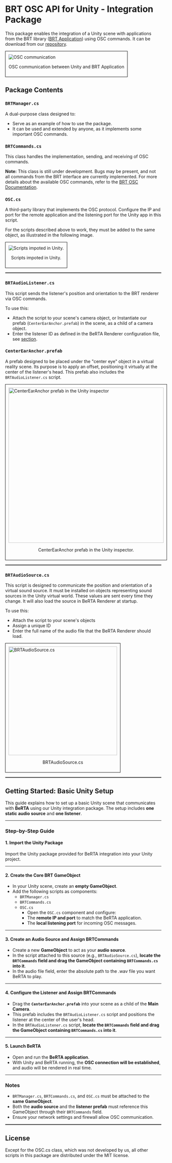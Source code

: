 # BRT OSC API for Unity - Integration Package

This package enables the integration of a Unity scene with applications from the BRT library ([BRT Application](../applications/berta-renderer/index.md)) using OSC commands. It can be download from our [repository](https://github.com/GrupoDiana/BRTLibrary/releases).

<div style="border: 1px solid #000; padding: 10px; display: inline-block;">
    <img src="/BRT-Documentation/assets/Unity_OSCPackage_communication.png" alt="OSC communication" style="display: block; margin: 0 auto;">
    <p style="text-align: center;">OSC communication between Unity and BRT Application</p>
</div>

## Package Contents

### `BRTManager.cs`
A dual-purpose class designed to:

- Serve as an example of how to use the package.
- It can be used and extended by anyone, as it implements some important OSC commands.  

### `BRTCommands.cs`
This class handles the implementation, sending, and receiving of OSC commands.

**Note:** This class is still under development. Bugs may be present, and not all commands from the BRT interface are currently implemented. For more details about the available OSC commands, refer to the [BRT OSC Documentation](../osc/index.md).

### `OSC.cs`
A third-party library that implements the OSC protocol. Configure the IP and port for the remote application and the listening port for the Unity app in this script.

For the scripts described above to work, they must be added to the same object, as illustrated in the following image.

<div style="border: 1px solid #000; padding: 10px; display: inline-block;">
    <img src="/BRT-Documentation/assets/scripts.png" alt="Scripts impoted in Unity." style="display: block; margin: 0 auto;">
    <p style="text-align: center;">Scripts impoted in Unity.</p>
</div>

<hr style="border:1px solid gray">

### `BRTAudioListener.cs`
This script sends the listener's position and orientation to the BRT renderer via OSC commands.

To use this:

- Attach the script to your scene's camera object, or Instantiate our prefab (`CenterEarAnchor.prefab`) in the scene, as a child of a camera object.
- Enter the listener ID as defined in the BeRTA Renderer configuration file, see [section](../applications/settingsFile.md).

### `CenterEarAnchor.prefab`
A prefab designed to be placed under the "center eye" object in a virtual reality scene. Its purpose is to apply an offset, positioning it virtually at the center of the listener's head. This prefab also includes the `BRTAudioListener.cs` script.

<div style="border: 1px solid #000; padding: 10px; display: inline-block;">
    <img src="/BRT-Documentation/assets/unity_AudioListener.png" alt="CenterEarAnchor prefab in the Unity inspector" style="display: block; margin: 0 auto;" width="500">
    <p style="text-align: center;">CenterEarAnchor prefab in the Unity inspector.</p>
</div>

<hr style="border:1px solid gray">

### `BRTAudioSource.cs`
This script is designed to communicate the position and orientation of a virtual sound source. It must be installed on objects representing sound sources in the Unity virtual world.  These values are sent every time they change. It will also load the source in BeRTA Renderer at startup.

To use this:

- Attach the script to your scene's objects
- Assign a unique ID
- Enter the full name of the audio file that the BeRTA Renderer should load.

<div style="border: 1px solid #000; padding: 10px; display: inline-block;">
    <img src="/BRT-Documentation/assets/unity_AudioSource.png" alt="BRTAudioSource.cs" style="display: block; margin: 0 auto;" width="350"> <p style="text-align: center;">BRTAudioSource.cs</p>
</div>

<hr style="border:1px solid gray">

## Getting Started: Basic Unity Setup

This guide explains how to set up a basic Unity scene that communicates with **BeRTA** using our Unity integration package. The setup includes **one static audio source** and **one listener**.

---

### Step-by-Step Guide

#### 1. Import the Unity Package
Import the Unity package provided for BeRTA integration into your Unity project.

---

#### 2. Create the Core BRT GameObject
- In your Unity scene, create an **empty GameObject**.
- Add the following scripts as components:
  - `BRTManager.cs`
  - `BRTCommands.cs`
  - `OSC.cs`
    - Open the `OSC.cs` component and configure:
    - The **remote IP and port** to match the BeRTA application.
    - The **local listening port** for incoming OSC messages.

---

#### 3. Create an Audio Source and Assign BRTCommands
- Create a new **GameObject** to act as your **audio source**.
- In the script attached to this source (e.g., `BRTAudioSource.cs`), **locate the `BRTCommands` field and drag the GameObject containing `BRTCommands.cs` into it**.
- In the audio file field, enter the absolute path to the .wav file you want BeRTA to play.

---

#### 4. Configure the Listener and Assign BRTCommands
- Drag the **`CenterEarAnchor.prefab`** into your scene as a child of the **Main Camera**.
- This prefab includes the `BRTAudioListener.cs` script and positions the listener at the center of the user's head.
- In the `BRTAudioListener.cs` script, **locate the `BRTCommands` field and drag the GameObject containing `BRTCommands.cs` into it**.

---

#### 5. Launch BeRTA
- Open and run the **BeRTA application**.
- With Unity and BeRTA running, the **OSC connection will be established**, and audio will be rendered in real time.

---

### Notes

- `BRTManager.cs`, `BRTCommands.cs`, and `OSC.cs` must be attached to the **same GameObject**.
- Both the **audio source** and the **listener prefab** must reference this GameObject through their `BRTCommands` field.
- Ensure your network settings and firewall allow OSC communication.

<hr style="border:1px solid gray">

## License

Except for the OSC.cs class, which was not developed by us, all other scripts in this package are distributed under the MIT license.
